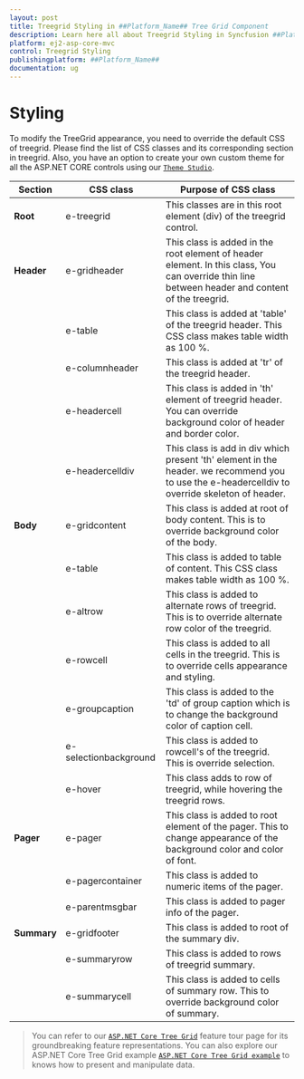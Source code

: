 ```yaml
---
layout: post
title: Treegrid Styling in ##Platform_Name## Tree Grid Component
description: Learn here all about Treegrid Styling in Syncfusion ##Platform_Name## Tree Grid component of Syncfusion Essential JS 2 and more.
platform: ej2-asp-core-mvc
control: Treegrid Styling
publishingplatform: ##Platform_Name##
documentation: ug
---
```



# Styling

To modify the TreeGrid appearance, you need to override the default CSS of treegrid. Please find the list of CSS classes and its corresponding section in treegrid. Also, you have an option to create your own custom theme for all the ASP.NET CORE controls using our [`Theme Studio`](https://ej2.syncfusion.com/themestudio/?theme=material).

|Section|CSS class|Purpose of CSS class|
|-----|-----|-----|
|**Root**|e-treegrid|This classes are in this root element (div) of the treegrid control.|
|**Header**|e-gridheader|This class is added in the root element of header element. In this class, You can override thin line between header and content of the treegrid.|
||e-table|This class is added at 'table' of the treegrid header. This CSS class makes table width as 100 %.|
||e-columnheader|This class is added at 'tr' of the treegrid header.|
||e-headercell|This class is added in 'th' element of treegrid header. You can override background color of header and border color.|
||e-headercelldiv|This class is add in div which present 'th' element in the header. we recommend you to use the e-headercelldiv to override skeleton of header.|
|**Body**|e-gridcontent|This class is added at root of body content. This is to override background color of the body.|
||e-table|This class is added to table of content. This CSS class makes table width as 100 %.|
||e-altrow|This class is added to alternate rows of treegrid. This is to override alternate row color of the treegrid.|
||e-rowcell|This class is added to all cells in the treegrid. This is to override cells appearance and styling.|
||e-groupcaption|This class is added to the 'td' of group caption which is to change the background color of caption cell.|
||e-selectionbackground|This class is added to rowcell's of the treegrid. This is override selection.|
||e-hover|This class adds to row of treegrid, while hovering the treegrid rows.|
|**Pager**|e-pager|This class is added to root element of the pager. This to change appearance of the background color and color of font.|
||e-pagercontainer|This class is added to numeric items of the pager.|
||e-parentmsgbar|This class is added to pager info of the pager.|
|**Summary**|e-gridfooter|This class is added to root of the summary div.|
||e-summaryrow|This class is added to rows of treegrid summary.|
||e-summarycell|This class is added to cells of summary row. This to override background color of summary.|

> You can refer to our  [`ASP.NET Core Tree Grid`](https://www.syncfusion.com/aspnet-core-ui-controls/tree-grid) feature tour page for its groundbreaking feature representations. You can also explore our ASP.NET Core Tree Grid example [`ASP.NET Core Tree Grid example`](https://ej2.syncfusion.com/aspnetcore/TreeGrid/Overview#/material) to knows how to present and manipulate data.